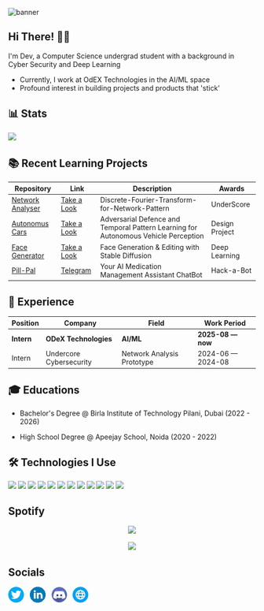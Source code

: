 
![banner](https://github.com/user-attachments/assets/background1.jpg)


## Hi There! 👨‍💻
I'm Dev, a Computer Science undergrad student with a background in Cyber Security and Deep Learning 
- Currently, I work at OdEX Technologies in the AI/ML space
- Profound interest in building projects and products that 'stick'

## 📊 Stats
![](https://github-readme-stats.vercel.app/api?username=404-dev-notfound&show_icons=true&theme=vue)


## 📚 Recent Learning Projects
| Repository                                                                                | Link                                                                                                            | Description                                        | Awards |
| ----------------------------------------------------------------------------------------- | --------------------------------------------------------------------------------------------------------------- | -------------------------------------------------- | ------------------ |
| [Network Analyser](https://github.com/MaxRohowsky/database-ai-react)                                             | [Take a Look](https://github.com/404-dev-notFound/Discrete-Fourier-Transform-for-Network-Pattern)                                                                   |  Discrete-Fourier-Transform-for-Network-Pattern        |  UnderScore           |
| [Autonomus Cars](https://github.com/404-dev-notFound/Adversarial-Evasion-Attack)                                             | [Take a Look](https://github.com/404-dev-notFound/Adversarial-Evasion-Attack)                                                                   |  Adversarial Defence and Temporal Pattern Learning for Autonomous Vehicle Perception        | Design Project                    |
| [Face Generator](https://github.com/404-dev-notFound/Facial-Feature-Generation)                                            | [Take a Look](https://github.com/404-dev-notFound/Facial-Feature-Generation)                                                                   |  Face Generation & Editing with Stable Diffusion         | Deep Learning                    |
| [Pill-Pal](https://www.instagram.com/p/DG7k4LWzL-r/?img_index=1)                                                 | [Telegram](https://web.telegram.org/k/#@MedicGodBot)                                                                                |  Your AI Medication Management Assistant ChatBot                                         |       Hack-a-Bot             |

## 👔 Experience
| Position               | Company                     | Field                         | Work Period       |
| ---------------------- | --------------------------- | ----------------------------- | ----------------- |
| **Intern**         | **ODeX Technologies**                | **AI/ML**       | **2025-08 — now** |
| Intern         | Undercore Cybersecurity                | Network Analysis Prototype       | 2024-06 — 2024-08 |


## 🎓 Educations
- Bachelor's Degree @ Birla Institute of Technology Pilani, Dubai (2022 - 2026)

- High School Degree @ Apeejay School, Noida (2020 - 2022)


## 🛠 Technologies I Use  
![](https://img.shields.io/badge/-1e90ff?style=for-the-badge&logo=c&logoColor=white)
![](https://img.shields.io/badge/Java-5382a1?style=for-the-badge&logo=java&logoColor=white)
![](https://img.shields.io/badge/JavaScript-efd81d?style=for-the-badge&logo=javascript&logoColor=323330)
![](https://img.shields.io/badge/HTML5-ff7043?style=for-the-badge&logo=html5&logoColor=white)
![](https://img.shields.io/badge/CSS3-2196f3?style=for-the-badge&logo=css3&logoColor=white)
![](https://img.shields.io/badge/Markdown-8e44ad?style=for-the-badge&logo=markdown&logoColor=white)
![](https://img.shields.io/badge/MySQL-00758f?style=for-the-badge&logo=mysql&logoColor=white)
![](https://img.shields.io/badge/Python-3776ab?style=for-the-badge&logo=python&logoColor=ffd43b)
![](https://img.shields.io/badge/Assembly-22223b?style=for-the-badge&logo=assembly&logoColor=a9e34b)
![](https://img.shields.io/badge/VS_Code-2867b2?style=for-the-badge&logo=visual%20studio%20code&logoColor=white)
![](https://img.shields.io/badge/Git-f05340?style=for-the-badge&logo=git&logoColor=white)
![](https://img.shields.io/badge/PyTorch-ee4c2c?style=for-the-badge&logo=pytorch&logoColor=white)



## Spotify
<p align="center">
  <img src="https://spotify-github-profile.kittinanx.com/api/view?uid=az4veu6ucaczfdceq2axiv6x9&cover_image=true&theme=novatorem&show_offline=true&background_color=121212&interchange=false&bar_color=53b14f&bar_color_cover=false">
</p>

<p align="center">
  <img src="https://spotify-recently-played-readme.vercel.app/api?user=az4veu6ucaczfdceq2axiv6x9&count=5">
</p>

## Socials
[![X](/assets/twitter.png)](https://x.com/Devil20021229) &nbsp;
[![Linkedin](/assets/linkedin.png)](https://www.linkedin.com/in/dev-d-483029146) &nbsp;
[![Discord](/assets/discord.png)](https://www.discord.gg/devil045803) &nbsp;
[![Website](/assets/website.png)](https://dev4member.wixsite.com/personal) &nbsp;